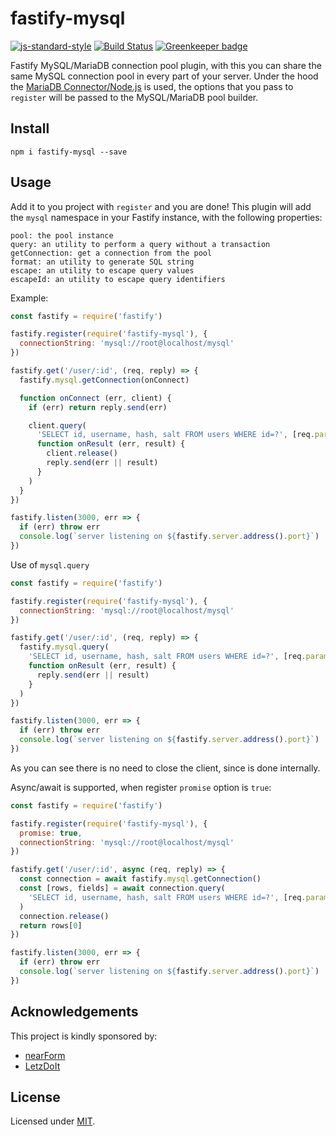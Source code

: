 # fastify-mysql

[![js-standard-style](https://img.shields.io/badge/code%20style-standard-brightgreen.svg?style=flat)](http://standardjs.com/)  [![Build Status](https://travis-ci.org/fastify/fastify-mysql.svg?branch=master)](https://travis-ci.org/fastify/fastify-mysql) [![Greenkeeper badge](https://badges.greenkeeper.io/fastify/fastify-mysql.svg)](https://greenkeeper.io/)

Fastify MySQL/MariaDB connection pool plugin, with this you can share the same MySQL connection pool in every part of your server.
Under the hood the [MariaDB Connector/Node.js](https://github.com/MariaDB/mariadb-connector-nodejs) is used, the options that you pass to `register` will be passed to the MySQL/MariaDB pool builder.

## Install
```
npm i fastify-mysql --save
```
## Usage
Add it to you project with `register` and you are done!
This plugin will add the `mysql` namespace in your Fastify instance, with the following properties:
```
pool: the pool instance
query: an utility to perform a query without a transaction
getConnection: get a connection from the pool
format: an utility to generate SQL string
escape: an utility to escape query values
escapeId: an utility to escape query identifiers
```

Example:
```js
const fastify = require('fastify')

fastify.register(require('fastify-mysql'), {
  connectionString: 'mysql://root@localhost/mysql'
})

fastify.get('/user/:id', (req, reply) => {
  fastify.mysql.getConnection(onConnect)

  function onConnect (err, client) {
    if (err) return reply.send(err)

    client.query(
      'SELECT id, username, hash, salt FROM users WHERE id=?', [req.params.id],
      function onResult (err, result) {
        client.release()
        reply.send(err || result)
      }
    )
  }
})

fastify.listen(3000, err => {
  if (err) throw err
  console.log(`server listening on ${fastify.server.address().port}`)
})
```

Use of `mysql.query`
```js
const fastify = require('fastify')

fastify.register(require('fastify-mysql'), {
  connectionString: 'mysql://root@localhost/mysql'
})

fastify.get('/user/:id', (req, reply) => {
  fastify.mysql.query(
    'SELECT id, username, hash, salt FROM users WHERE id=?', [req.params.id],
    function onResult (err, result) {
      reply.send(err || result)
    }
  )
})

fastify.listen(3000, err => {
  if (err) throw err
  console.log(`server listening on ${fastify.server.address().port}`)
})
```
As you can see there is no need to close the client, since is done internally.

Async/await is supported, when register `promise` option is `true`:
```js
const fastify = require('fastify')

fastify.register(require('fastify-mysql'), {
  promise: true,
  connectionString: 'mysql://root@localhost/mysql'
})

fastify.get('/user/:id', async (req, reply) => {
  const connection = await fastify.mysql.getConnection()
  const [rows, fields] = await connection.query(
    'SELECT id, username, hash, salt FROM users WHERE id=?', [req.params.id],
  )
  connection.release()
  return rows[0]
})

fastify.listen(3000, err => {
  if (err) throw err
  console.log(`server listening on ${fastify.server.address().port}`)
})
```

## Acknowledgements

This project is kindly sponsored by:
- [nearForm](http://nearform.com)
- [LetzDoIt](http://www.letzdoitapp.com/)

## License

Licensed under [MIT](./LICENSE).
